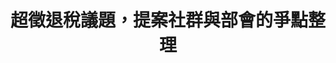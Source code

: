 ---
id: "31"
lang: zh-tw
publish: "TRUE"
selected: "FALSE"
selected_blog: "FALSE"
thumbnail: https://cm.pdis.tw/images/post/31/11g_CdiqL6w5S6HqNBlCPerV6A8azZpCU.jpg
title: 超徵退稅議題，提案社群與部會的爭點整理
description: 「超額徵收之稅款-歸還於民 」連署案
color: yellow
introduction:
  content: >-
    本次提案，網友建議財政部應該修法，將超額徵收的總稅收平均分配給納稅人，或是抵扣下一年度的應繳稅款，以利刺激消費、促進經濟發展。


    財政部則認為有實行上的困難，並針對「歲出、歲入、短徵、超徵」等財政名詞進行釐清，來說明目前機制下，政府所累積的債務還未清償完畢前，特定年度的盈餘並不容易規劃「還利於民」的措施。


    各方對法條及稅收的價值立場不同，協作會議現場，透過擴大參與的機制，以及面對面的互動，初步釐清訴求及爭點，同時會議全程進行直播，務求公開透明，部會的簡報及逐字稿也呈現在網路上。希望未來相關議題的討論，將能在這次會議的資訊基礎上，向前邁進。
  image: "-"
join:
  type: 提
  title: 超額徵收之稅款-歸還於民
  link: https://join.gov.tw/idea/detail/78356a42-c8bb-45f2-a13f-5418fcf79cef
  image: https://cm.pdis.tw/images/post/31/1eACO0ngcKaVHdYpI3bdz4fAjxA7vhxgC.jpg
layout: post
departments:
  - 財政部
tags:
  - 財政
  - 法規
embed:
  mind_map:
    links:
      - https://miro.com/app/live-embed/o9J_kz3AqVk=/?moveToViewport=-2233,-1105,7611,5054&embedAutoplay=true
  ministry_slide:
    links:
      - https://issuu.com/pdis.tw/docs/20180420______.pptx_5cfe1af98e2a82
  host_slide:
    links:
      - https://issuu.com/pdis.tw/docs/20180420_______8c0c4cc9989730
  live:
    links:
      - https://www.youtube.com/watch?v=277xxY5_t70
  transcript:
    links:
      - https://sayit.pdis.nat.gov.tw/2018-04-20-%E9%96%8B%E6%94%BE%E6%94%BF%E5%BA%9C%E8%81%AF%E7%B5%A1%E4%BA%BA%E7%AC%AC%E4%B8%89%E5%8D%81%E4%B8%80%E6%AC%A1%E5%8D%94%E4%BD%9C%E6%9C%83%E8%AD%B0
pictures:
  - https://cm.pdis.tw/images/post/31/1LVxCB-_bARFSRTdgLIRs1LG_FHnM7hBD.jpg
blogs:
  - https://pdis.nat.gov.tw/zh-TW/blog/%E8%B6%85%E5%BE%B5%E9%80%80%E7%A8%85%E6%9C%89%E8%AD%9C-%E8%88%87%E6%9C%83%E8%80%85%E8%88%87%E8%B2%A1%E6%94%BF%E9%83%A8%E8%AA%8D%E7%9F%A5%E5%B7%AE%E8%B7%9D%E5%A4%A7/
---